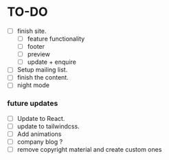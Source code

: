# TO-DO

- [ ] finish site.
  - [ ] feature functionality
  - [ ] footer
  - [ ] preview
  - [ ] update + enquire
- [ ] Setup mailing list.
- [ ] finish the content.
- [ ] night mode

### future updates

- [ ] Update to React.
- [ ] update to tailwindcss.
- [ ] Add animations
- [ ] company blog ?
- [ ] remove copyright material and create custom ones